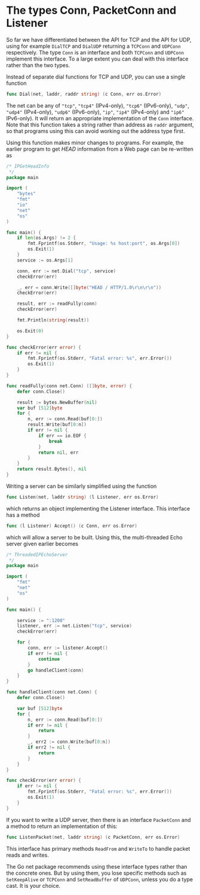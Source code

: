 # The types Conn, PacketConn and Listener

 So far we have differentiated between the API for TCP and the API for UDP, using for example `DialTCP` and `DialUDP` returning a `TCPConn` and `UDPConn` respectively. The type `Conn` is an interface and both `TCPConn` and `UDPConn` implement this interface. To a large extent you can deal with this interface rather than the two types.

Instead of separate dial functions for TCP and UDP, you can use a single function

```go
func Dial(net, laddr, raddr string) (c Conn, err os.Error)
```
  
The net can be any of `"tcp"`, `"tcp4"` (IPv4-only), `"tcp6"` (IPv6-only), `"udp"`, `"udp4"` (IPv4-only), `"udp6"` (IPv6-only), `"ip"`, `"ip4"` (IPv4-only) and `"ip6"` IPv6-only). It will return an appropriate implementation of the `Conn` interface. Note that this function takes a string rather than address as `raddr` argument, so that programs using this can avoid working out the address type first.

Using this function makes minor changes to programs. For example, the earlier program to get *HEAD* information from a Web page can be re-written as

```go
/* IPGetHeadInfo
 */
package main

import (
	"bytes"
	"fmt"
	"io"
	"net"
	"os"
)

func main() {
	if len(os.Args) != 2 {
		fmt.Fprintf(os.Stderr, "Usage: %s host:port", os.Args[0])
		os.Exit(1)
	}
	service := os.Args[1]

	conn, err := net.Dial("tcp", service)
	checkError(err)

	_, err = conn.Write([]byte("HEAD / HTTP/1.0\r\n\r\n"))
	checkError(err)

	result, err := readFully(conn)
	checkError(err)

	fmt.Println(string(result))

	os.Exit(0)
}

func checkError(err error) {
	if err != nil {
		fmt.Fprintf(os.Stderr, "Fatal error: %s", err.Error())
		os.Exit(1)
	}
}

func readFully(conn net.Conn) ([]byte, error) {
	defer conn.Close()

	result := bytes.NewBuffer(nil)
	var buf [512]byte
	for {
		n, err := conn.Read(buf[0:])
		result.Write(buf[0:n])
		if err != nil {
			if err == io.EOF {
				break
			}
			return nil, err
		}
	}
	return result.Bytes(), nil
}
```

Writing a server can be similarly simplified using the function

```go 
func Listen(net, laddr string) (l Listener, err os.Error)
``` 
  
which returns an object implementing the Listener interface. This interface has a method

```go
func (l Listener) Accept() (c Conn, err os.Error)
```

which will allow a server to be built. Using this, the multi-threaded Echo server given earlier becomes

```go
/* ThreadedIPEchoServer
 */
package main

import (
	"fmt"
	"net"
	"os"
)

func main() {

	service := ":1200"
	listener, err := net.Listen("tcp", service)
	checkError(err)

	for {
		conn, err := listener.Accept()
		if err != nil {
			continue
		}
		go handleClient(conn)
	}
}

func handleClient(conn net.Conn) {
	defer conn.Close()

	var buf [512]byte
	for {
		n, err := conn.Read(buf[0:])
		if err != nil {
			return
		}
		_, err2 := conn.Write(buf[0:n])
		if err2 != nil {
			return
		}
	}
}

func checkError(err error) {
	if err != nil {
		fmt.Fprintf(os.Stderr, "Fatal error: %s", err.Error())
		os.Exit(1)
	}
}
```

If you want to write a UDP server, then there is an interface `PacketConn` and a method to return an implementation of this:

```go
func ListenPacket(net, laddr string) (c PacketConn, err os.Error)
```

This interface has primary methods `ReadFrom` and `WriteTo` to handle packet reads and writes.

The Go net package recommends using these interface types rather than the concrete ones. But by using them, you lose specific methods such as `SetKeepAlive` or `TCPConn` and `SetReadBuffer` of `UDPConn`, unless you do a type cast. It is your choice. 


